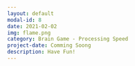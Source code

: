 ```yaml
---
layout: default
modal-id: 8
date: 2021-02-02
img: flame.png
category: Brain Game - Processing Speed
project-date: Comming Soong
description: Have Fun!
---
```

